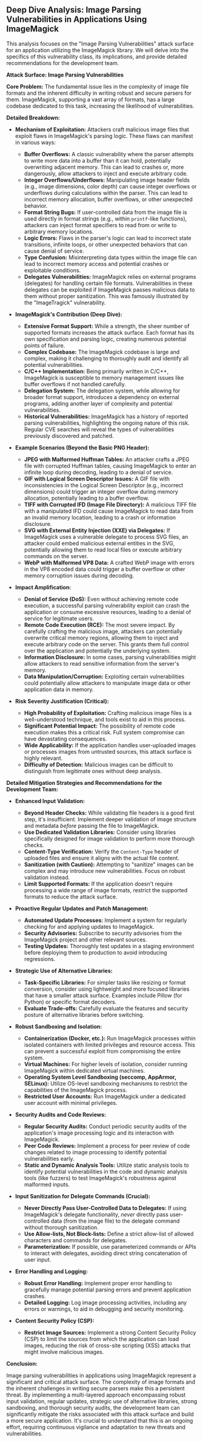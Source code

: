 ## Deep Dive Analysis: Image Parsing Vulnerabilities in Applications Using ImageMagick

This analysis focuses on the "Image Parsing Vulnerabilities" attack surface for an application utilizing the ImageMagick library. We will delve into the specifics of this vulnerability class, its implications, and provide detailed recommendations for the development team.

**Attack Surface: Image Parsing Vulnerabilities**

**Core Problem:** The fundamental issue lies in the complexity of image file formats and the inherent difficulty in writing robust and secure parsers for them. ImageMagick, supporting a vast array of formats, has a large codebase dedicated to this task, increasing the likelihood of vulnerabilities.

**Detailed Breakdown:**

* **Mechanism of Exploitation:**  Attackers craft malicious image files that exploit flaws in ImageMagick's parsing logic. These flaws can manifest in various ways:
    * **Buffer Overflows:**  A classic vulnerability where the parser attempts to write more data into a buffer than it can hold, potentially overwriting adjacent memory. This can lead to crashes or, more dangerously, allow attackers to inject and execute arbitrary code.
    * **Integer Overflows/Underflows:**  Manipulating image header fields (e.g., image dimensions, color depth) can cause integer overflows or underflows during calculations within the parser. This can lead to incorrect memory allocation, buffer overflows, or other unexpected behavior.
    * **Format String Bugs:**  If user-controlled data from the image file is used directly in format strings (e.g., within `printf`-like functions), attackers can inject format specifiers to read from or write to arbitrary memory locations.
    * **Logic Errors:**  Flaws in the parser's logic can lead to incorrect state transitions, infinite loops, or other unexpected behaviors that can cause denial of service.
    * **Type Confusion:**  Misinterpreting data types within the image file can lead to incorrect memory access and potential crashes or exploitable conditions.
    * **Delegates Vulnerabilities:** ImageMagick relies on external programs (delegates) for handling certain file formats. Vulnerabilities in these delegates can be exploited if ImageMagick passes malicious data to them without proper sanitization. This was famously illustrated by the "ImageTragick" vulnerability.

* **ImageMagick's Contribution (Deep Dive):**
    * **Extensive Format Support:** While a strength, the sheer number of supported formats increases the attack surface. Each format has its own specification and parsing logic, creating numerous potential points of failure.
    * **Complex Codebase:** The ImageMagick codebase is large and complex, making it challenging to thoroughly audit and identify all potential vulnerabilities.
    * **C/C++ Implementation:**  Being primarily written in C/C++, ImageMagick is susceptible to memory management issues like buffer overflows if not handled carefully.
    * **Delegation System:** The delegation system, while allowing for broader format support, introduces a dependency on external programs, adding another layer of complexity and potential vulnerabilities.
    * **Historical Vulnerabilities:** ImageMagick has a history of reported parsing vulnerabilities, highlighting the ongoing nature of this risk. Regular CVE searches will reveal the types of vulnerabilities previously discovered and patched.

* **Example Scenarios (Beyond the Basic PNG Header):**
    * **JPEG with Malformed Huffman Tables:** An attacker crafts a JPEG file with corrupted Huffman tables, causing ImageMagick to enter an infinite loop during decoding, leading to a denial of service.
    * **GIF with Logical Screen Descriptor Issues:** A GIF file with inconsistencies in the Logical Screen Descriptor (e.g., incorrect dimensions) could trigger an integer overflow during memory allocation, potentially leading to a buffer overflow.
    * **TIFF with Corrupted IFD (Image File Directory):** A malicious TIFF file with a manipulated IFD could cause ImageMagick to read data from an invalid memory location, leading to a crash or information disclosure.
    * **SVG with External Entity Injection (XXE) via Delegates:** If ImageMagick uses a vulnerable delegate to process SVG files, an attacker could embed malicious external entities in the SVG, potentially allowing them to read local files or execute arbitrary commands on the server.
    * **WebP with Malformed VP8 Data:**  A crafted WebP image with errors in the VP8 encoded data could trigger a buffer overflow or other memory corruption issues during decoding.

* **Impact Amplification:**
    * **Denial of Service (DoS):**  Even without achieving remote code execution, a successful parsing vulnerability exploit can crash the application or consume excessive resources, leading to a denial of service for legitimate users.
    * **Remote Code Execution (RCE):**  The most severe impact. By carefully crafting the malicious image, attackers can potentially overwrite critical memory regions, allowing them to inject and execute arbitrary code on the server. This grants them full control over the application and potentially the underlying system.
    * **Information Disclosure:** In some cases, parsing vulnerabilities might allow attackers to read sensitive information from the server's memory.
    * **Data Manipulation/Corruption:**  Exploiting certain vulnerabilities could potentially allow attackers to manipulate image data or other application data in memory.

* **Risk Severity Justification (Critical):**
    * **High Probability of Exploitation:**  Crafting malicious image files is a well-understood technique, and tools exist to aid in this process.
    * **Significant Potential Impact:**  The possibility of remote code execution makes this a critical risk. Full system compromise can have devastating consequences.
    * **Wide Applicability:**  If the application handles user-uploaded images or processes images from untrusted sources, this attack surface is highly relevant.
    * **Difficulty of Detection:**  Malicious images can be difficult to distinguish from legitimate ones without deep analysis.

**Detailed Mitigation Strategies and Recommendations for the Development Team:**

* **Enhanced Input Validation:**
    * **Beyond Header Checks:** While validating file headers is a good first step, it's insufficient. Implement deeper validation of image structure and metadata *before* passing the file to ImageMagick.
    * **Use Dedicated Validation Libraries:** Consider using libraries specifically designed for image validation to perform more thorough checks.
    * **Content-Type Verification:** Verify the `Content-Type` header of uploaded files and ensure it aligns with the actual file content.
    * **Sanitization (with Caution):**  Attempting to "sanitize" images can be complex and may introduce new vulnerabilities. Focus on robust validation instead.
    * **Limit Supported Formats:** If the application doesn't require processing a wide range of image formats, restrict the supported formats to reduce the attack surface.

* **Proactive Regular Updates and Patch Management:**
    * **Automated Update Processes:** Implement a system for regularly checking for and applying updates to ImageMagick.
    * **Security Advisories:** Subscribe to security advisories from the ImageMagick project and other relevant sources.
    * **Testing Updates:** Thoroughly test updates in a staging environment before deploying them to production to avoid introducing regressions.

* **Strategic Use of Alternative Libraries:**
    * **Task-Specific Libraries:** For simpler tasks like resizing or format conversion, consider using lightweight and more focused libraries that have a smaller attack surface. Examples include Pillow (for Python) or specific format decoders.
    * **Evaluate Trade-offs:** Carefully evaluate the features and security posture of alternative libraries before switching.

* **Robust Sandboxing and Isolation:**
    * **Containerization (Docker, etc.):**  Run ImageMagick processes within isolated containers with limited privileges and resource access. This can prevent a successful exploit from compromising the entire system.
    * **Virtual Machines:** For higher levels of isolation, consider running ImageMagick within dedicated virtual machines.
    * **Operating System Level Sandboxing (seccomp, AppArmor, SELinux):**  Utilize OS-level sandboxing mechanisms to restrict the capabilities of the ImageMagick process.
    * **Restricted User Accounts:** Run ImageMagick under a dedicated user account with minimal privileges.

* **Security Audits and Code Reviews:**
    * **Regular Security Audits:** Conduct periodic security audits of the application's image processing logic and its interaction with ImageMagick.
    * **Peer Code Reviews:** Implement a process for peer review of code changes related to image processing to identify potential vulnerabilities early.
    * **Static and Dynamic Analysis Tools:** Utilize static analysis tools to identify potential vulnerabilities in the code and dynamic analysis tools (like fuzzers) to test ImageMagick's robustness against malformed inputs.

* **Input Sanitization for Delegate Commands (Crucial):**
    * **Never Directly Pass User-Controlled Data to Delegates:** If using ImageMagick's delegate functionality, *never* directly pass user-controlled data (from the image file) to the delegate command without thorough sanitization.
    * **Use Allow-lists, Not Block-lists:** Define a strict allow-list of allowed characters and commands for delegates.
    * **Parameterization:** If possible, use parameterized commands or APIs to interact with delegates, avoiding direct string concatenation of user input.

* **Error Handling and Logging:**
    * **Robust Error Handling:** Implement proper error handling to gracefully manage potential parsing errors and prevent application crashes.
    * **Detailed Logging:** Log image processing activities, including any errors or warnings, to aid in debugging and security monitoring.

* **Content Security Policy (CSP):**
    * **Restrict Image Sources:** Implement a strong Content Security Policy (CSP) to limit the sources from which the application can load images, reducing the risk of cross-site scripting (XSS) attacks that might involve malicious images.

**Conclusion:**

Image parsing vulnerabilities in applications using ImageMagick represent a significant and critical attack surface. The complexity of image formats and the inherent challenges in writing secure parsers make this a persistent threat. By implementing a multi-layered approach encompassing robust input validation, regular updates, strategic use of alternative libraries, strong sandboxing, and thorough security audits, the development team can significantly mitigate the risks associated with this attack surface and build a more secure application. It's crucial to understand that this is an ongoing effort, requiring continuous vigilance and adaptation to new threats and vulnerabilities.
